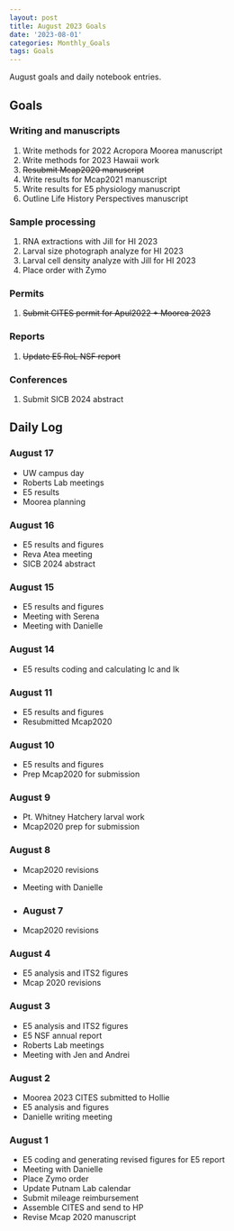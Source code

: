 ```yaml
---
layout: post
title: August 2023 Goals
date: '2023-08-01'
categories: Monthly_Goals
tags: Goals
---
```

August goals and daily notebook entries. 

## Goals  

### Writing and manuscripts 
              
1. Write methods for 2022 Acropora Moorea manuscript 
2. Write methods for 2023 Hawaii work 
2. ~~Resubmit Mcap2020 manuscript~~
3. Write results for Mcap2021 manuscript
4. Write results for E5 physiology manuscript  
5. Outline Life History Perspectives manuscript 

### Sample processing

1. RNA extractions with Jill for HI 2023
2. Larval size photograph analyze for HI 2023 
3. Larval cell density analyze with Jill for HI 2023
4. Place order with Zymo

### Permits 

1. ~~Submit CITES permit for Apul2022 + Moorea 2023~~

### Reports

1. ~~Update E5 RoL NSF report~~ 

### Conferences 

1. Submit SICB 2024 abstract 

## **Daily Log**   

### August 17

- UW campus day 
- Roberts Lab meetings 
- E5 results
- Moorea planning 

### August 16

- E5 results and figures 
- Reva Atea meeting
- SICB 2024 abstract 

### August 15

- E5 results and figures 
- Meeting with Serena
- Meeting with Danielle

### August 14

- E5 results coding and calculating Ic and Ik

### August 11

- E5 results and figures 
- Resubmitted Mcap2020

### August 10

- E5 results and figures
- Prep Mcap2020 for submission

### August 9

- Pt. Whitney Hatchery larval work 
- Mcap2020 prep for submission

### August 8

- Mcap2020 revisions
- Meeting with Danielle

- ### August 7

- Mcap2020 revisions

### August 4

- E5 analysis and ITS2 figures 
- Mcap 2020 revisions 

### August 3

- E5 analysis and ITS2 figures 
- E5 NSF annual report 
- Roberts Lab meetings
- Meeting with Jen and Andrei

### August 2

- Moorea 2023 CITES submitted to Hollie 
- E5 analysis and figures 
- Danielle writing meeting

### August 1

- E5 coding and generating revised figures for E5 report 
- Meeting with Danielle 
- Place Zymo order 
- Update Putnam Lab calendar 
- Submit mileage reimbursement 
- Assemble CITES and send to HP 
- Revise Mcap 2020 manuscript 
